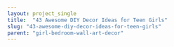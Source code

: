 ```yaml
---
layout: project_single
title:  "43 Awesome DIY Decor Ideas for Teen Girls"
slug: "43-awesome-diy-decor-ideas-for-teen-girls"
parent: "girl-bedroom-wall-art-decor"
---
```

 